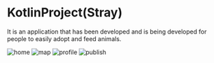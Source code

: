 # KotlinProject(Stray)
It is an application that has been developed and is being developed for people to easily adopt and feed animals.

![home](https://github.com/kaansimseq/KotlinProject/assets/114625102/e5e20fb9-eea6-4380-9667-48e8f24fbd7a)
![map](https://github.com/kaansimseq/KotlinProject/assets/114625102/11985e36-b891-4248-b75e-20f0371a6136)
![profile](https://github.com/kaansimseq/KotlinProject/assets/114625102/a9b6c727-dae7-483e-8e1c-af4306903b93)
![publish](https://github.com/kaansimseq/KotlinProject/assets/114625102/22081e32-5bf9-46c5-9e38-c5536bd5b646)

